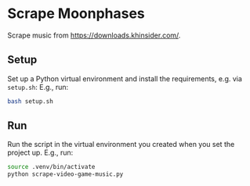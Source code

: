 # Scrape Moonphases
Scrape music from https://downloads.khinsider.com/.


## Setup
Set up a Python virtual environment and install the requirements, e.g. via `setup.sh`:
E.g., run:
```bash
bash setup.sh
```

## Run
Run the script in the virtual environment you created when you set the project up.
E.g., run:
```bash
source .venv/bin/activate
python scrape-video-game-music.py
```
